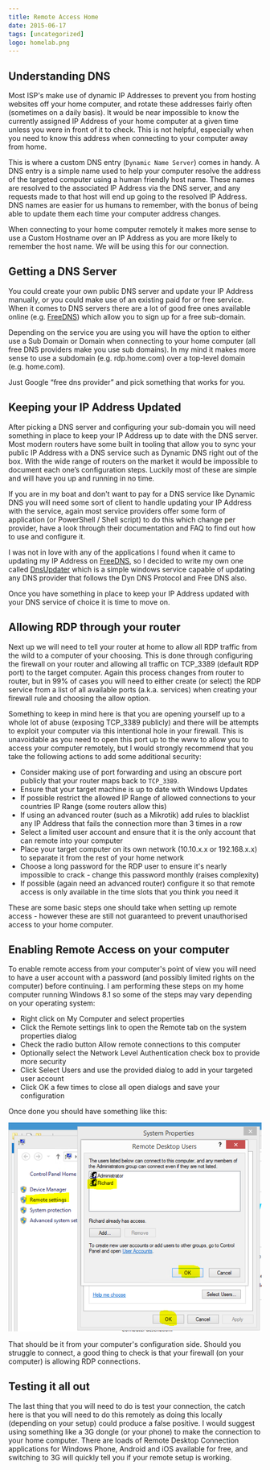 ```yaml
---
title: Remote Access Home
date: 2015-06-17
tags: [uncategorized]
logo: homelab.png
---
```


## Understanding DNS
Most ISP's make use of dynamic IP Addresses to prevent you from hosting websites off your home computer, and rotate these addresses fairly often (sometimes on a daily basis). It would be near impossible to know the currently assigned IP Address of your home computer at a given time unless you were in front of it to check. This is not helpful, especially when you need to know this address when connecting to your computer away from home.

This is where a custom DNS entry (`Dynamic Name Server`) comes in handy. A DNS entry is a simple name used to help your computer 
resolve the address of the targeted computer using a human friendly host name. These names are resolved to the associated IP Address via the DNS server, and any requests made to that host will end up going to the resolved IP Address. DNS names are easier for us humans to remember, with the bonus of being able to update them each time your computer address changes.

When connecting to your home computer remotely it makes more sense to use a Custom Hostname over an IP Address as you are more likely to remember the host name. We will be using this for our connection.

## Getting a DNS Server
You could create your own public DNS server and update your IP Address manually, or you could make use of an existing paid for or free service. When it comes to DNS servers there are a lot of good free ones available online (e.g. [FreeDNS](https://www.freedns.com/)) which allow you to sign up for a free sub-domain.

Depending on the service you are using you will have the option to either use a Sub Domain or Domain when connecting to your home computer (all free DNS providers make you use sub domains). In my mind it makes more sense to use a subdomain (e.g. rdp.home.com) over a top-level domain (e.g. home.com).

Just Google “free dns provider” and pick something that works for you.

## Keeping your IP Address Updated
After picking a DNS server and configuring your sub-domain you will need something in place to keep your IP Address up to date with the DNS server. Most modern routers have some built in tooling that allow you to sync your public IP Address with a DNS service such as Dynamic DNS right out of the box. With the wide range of routers on the market it would be impossible to document each one’s configuration steps. Luckily most of these are simple and will have you up and running in no time.

If you are in my boat and don't want to pay for a DNS service like Dynamic DNS you will need some sort of client to handle updating your IP Address with the service, again most service providers offer some form of application (or PowerShell / Shell script) to do this which change per provider, have a look through their documentation and FAQ to find out how to use and configure it.

I was not in love with any of the applications I found when it came to updating my IP Address on [FreeDNS](https://www.freedns.com/), so I decided to write my own one called [DnsUpdater](https://github.com/rniemand/DnsUpdater) which is a simple windows service capable of updating any DNS provider that follows the Dyn DNS Protocol and Free DNS also.

Once you have something in place to keep your IP Address updated with your DNS service of choice it is time to move on.

## Allowing RDP through your router
Next up we will need to tell your router at home to allow all RDP traffic from the wild to a computer of your choosing. This is done through configuring the firewall on your router and allowing all traffic on TCP_3389 (default RDP port) to the target computer. Again this process changes from router to router, but in 99% of cases you will need to either create (or select) the RDP service from a list of all available ports (a.k.a. services) when creating your firewall rule and choosing the allow option.

Something to keep in mind here is that you are opening yourself up to a whole lot of abuse (exposing TCP_3389 publicly) and there will be attempts to exploit your computer via this intentional hole in your firewall. This is unavoidable as you need to open this port up to the www to allow you to access your computer remotely, but I would strongly recommend that you take the following actions to add some additional security:

- Consider making use of port forwarding and using an obscure port publicly that your router maps back to `TCP_3389`.
- Ensure that your target machine is up to date with Windows Updates
- If possible restrict the allowed IP Range of allowed connections to your countries IP Range (some routers allow this)
- If using an advanced router (such as a Mikrotik) add rules to blacklist any IP Address that fails the connection more than 3 times in a row
- Select a limited user account and ensure that it is the only account that can remote into your computer
- Place your target computer on its own network (10.10.x.x or 192.168.x.x) to separate it from the rest of your home network
- Choose a long password for the RDP user to ensure it's nearly impossible to crack - change this password monthly (raises complexity)
- If possible (again need an advanced router) configure it so that remote access is only available in the time slots that you think you need it

These are some basic steps one should take when setting up remote access - however these are still not guaranteed to prevent unauthorised access to your home computer.

## Enabling Remote Access on your computer
To enable remote access from your computer's point of view you will need to have a user account with a password (and possibly limited rights on the computer) before continuing. I am performing these steps on my home computer running Windows 8.1 so some of the steps may vary depending on your operating system:

- Right click on My Computer and select properties
- Click the Remote settings link to open the Remote tab on the system properties dialog
- Check the radio button Allow remote connections to this computer
- Optionally select the Network Level Authentication check box to provide more security
- Click Select Users and use the provided dialog to add in your targeted user account
- Click OK a few times to close all open dialogs and save your configuration

Once done you should have something like this:

<img src="./001.png" alt="">

That should be it from your computer's configuration side. Should you struggle to connect, a good thing to check is that your firewall (on your computer) is allowing RDP connections.

## Testing it all out
The last thing that you will need to do is test your connection, the catch here is that you will need to do this remotely as doing this locally (depending on your setup) could produce a false positive. I would suggest using something like a 3G dongle (or your phone) to make the connection to your home computer. There are loads of Remote Desktop Connection applications for Windows Phone, Android and iOS available for free, and switching to 3G will quickly tell you if your remote setup is working.
